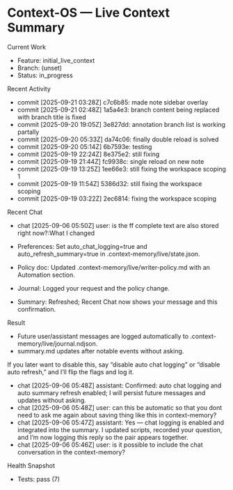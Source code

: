 # Context-OS — Live Context Summary

Current Work
- Feature: initial_live_context
- Branch: (unset)
- Status: in_progress

Recent Activity
- commit [2025-09-21 03:28Z] c7c6b85: made note sidebar overlay
- commit [2025-09-21 02:48Z] 1a5a4e3: branch content being replaced with branch title is fixed
- commit [2025-09-20 19:05Z] 3e827dd: annotation branch list is working partally
- commit [2025-09-20 05:33Z] da74c06: finally double reload is solved
- commit [2025-09-20 05:14Z] 6b7593e: testing
- commit [2025-09-19 22:24Z] 8e375e2: still fixing
- commit [2025-09-19 21:44Z] fc9938c: single reload on new note
- commit [2025-09-19 13:25Z] 1ee66e3: still fixing the workspace scoping 1
- commit [2025-09-19 11:54Z] 5386d32: still fixing the workspace scoping
- commit [2025-09-19 03:22Z] 2ec6814: fixing the workspace scoping

Recent Chat
- chat [2025-09-06 05:50Z] user: is the ff complete text are also stored right now?:What I changed

- Preferences: Set auto_chat_logging=true and auto_refresh_summary=true in .context-memory/live/state.json.
- Policy doc: Updated .context-memory/live/writer-policy.md with an Automation section.
- Journal: Logged your request and the policy change.
- Summary: Refreshed; Recent Chat now shows your message and this confirmation.

Result

- Future user/assistant messages are logged automatically to .context-memory/live/journal.ndjson.
- summary.md updates after notable events without asking.

If you later want to disable this, say “disable auto chat logging” or “disable auto refresh,” and I’ll flip the
flags and log it.

- chat [2025-09-06 05:48Z] assistant: Confirmed: auto chat logging and auto summary refresh enabled; I will persist future messages and updates without asking.
- chat [2025-09-06 05:48Z] user: can this be automatic so that you dont need to ask me again about saving thing like this in context-memory?
- chat [2025-09-06 05:47Z] assistant: Yes — chat logging is enabled and integrated into the summary. I updated scripts, recorded your question, and I’m now logging this reply so the pair appears together.
- chat [2025-09-06 05:46Z] user: is it possible to include the chat conversation in the context-memory?

Health Snapshot
- Tests: pass (7)
